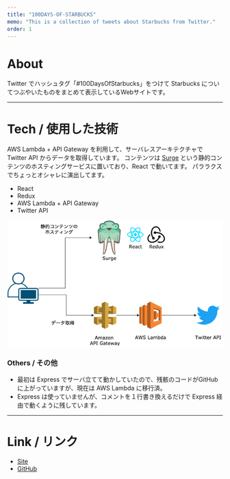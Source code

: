 ```yaml
---
title: "100DAYS-OF-STARBUCKS"
memo: "This is a collection of tweets about Starbucks from Twitter."
order: 1
---
```


# About
Twitter でハッシュタグ「#100DaysOfStarbucks」をつけて Starbucks についてつぶやいたものをまとめて表示しているWebサイトです。

***

# Tech / 使用した技術
AWS Lambda + API Gateway を利用して、サーバレスアーキテクチャで Twitter API からデータを取得しています。
コンテンツは [Surge](https://surge.sh/)  という静的コンテンツのホスティングサービスに置いており、React で動いてます。
パララクスでちょっとオシャレに演出してます。

- React
- Redux
- AWS Lambda + API Gateway
- Twitter API

![構成図](./system.png)

### Others / その他
- 最初は Express でサーバ立てて動かしていたので、残骸のコードがGitHubに上がっていますが、現在は AWS Lambda に移行済。
- Express は使っていませんが、コメントを１行書き換えるだけで Express 経由で動くように残しています。

***

# Link / リンク
- [Site](https://koeri.surge.sh)
- [GitHub](https://github.com/nouvelle/100days-Of-Starbucks)